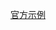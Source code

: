 [官方示例](https://github.com/baomidou/mybatis-plus-samples/blob/master/mybatis-plus-sample-quickstart-springmvc/pom.xml)